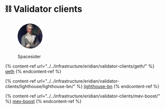 # ⛓ Validator clients

<figure><img src="../../.gitbook/assets/Spacesider.png" alt=""><figcaption><p>Spacesider</p></figcaption></figure>

{% content-ref url="../../infrastructure/eridian/validator-clients/geth/" %}
[geth](../../infrastructure/eridian/validator-clients/geth/)
{% endcontent-ref %}

{% content-ref url="../../infrastructure/eridian/validator-clients/lighthouse/lighthouse-bn/" %}
[lighthouse-bn](../../infrastructure/eridian/validator-clients/lighthouse/lighthouse-bn/)
{% endcontent-ref %}

{% content-ref url="../../infrastructure/eridian/validator-clients/mev-boost/" %}
[mev-boost](../../infrastructure/eridian/validator-clients/mev-boost/)
{% endcontent-ref %}
